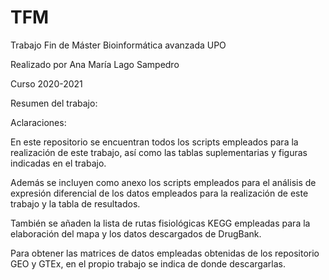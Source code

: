 # TFM
Trabajo Fin de Máster Bioinformática avanzada UPO

Realizado por Ana María Lago Sampedro

Curso 2020-2021

Resumen del trabajo:




Aclaraciones:

En este repositorio se encuentran todos los scripts empleados para la realización de este trabajo, así como las tablas suplementarias y figuras indicadas en el trabajo. 

Además se incluyen como anexo los scripts empleados para el análisis de expresión diferencial de los datos empleados para la realización de este trabajo y la tabla de resultados.

También se añaden la lista de rutas fisiológicas KEGG empleadas para la elaboración del mapa y los datos descargados de DrugBank. 

Para obtener las matrices de datos empleadas obtenidas de los repositorio GEO y GTEx, en el propio trabajo se indica de donde descargarlas.
